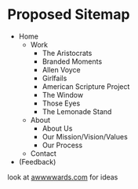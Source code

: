 # Proposed Sitemap
- Home
    - Work
        - The Aristocrats
        - Branded Moments
        - Allen Voyce
        - Girlfails
        - American Scripture Project
        - The Window
        - Those Eyes
        - The Lemonade Stand
    - About
        - About Us
        - Our Mission/Vision/Values
        - Our Process
    - Contact
- (Feedback)


look at [awwwwards.com](awwwwards.com) for ideas